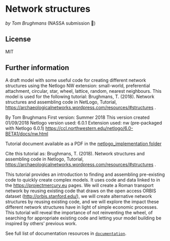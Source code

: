 # Network structures

*by Tom Brughmans* (NASSA submission :rocket:)

## License

MIT

## Further information

A draft model with some useful code for creating different network structures using the Netlogo NW extension: small-world, preferential attachment, circular, star, wheel, lattice, random, nearest neighbours. This model is used for the following tutorial: Brughmans, T. (2018). Network structures and assembling code in NetLogo, Tutorial, https://archaeologicalnetworks.wordpress.com/resources/#structures .

By Tom Brughmans
First version: Summer 2018
This version created 01/09/2018
Netlogo version used: 6.0.1
Extension used: nw (pre-packaged with Netlogo 6.0.1)
https://ccl.northwestern.edu/netlogo/6.0-BETA1/docs/nw.html 

Tutorial document available as a PDF in the [netlogo_implementation folder](netlogo_implementation/Netlogo_network-structures_v0.1.pdf)

Cite this tutorial as:
Brughmans, T. (2018). Network structures and assembling code in Netlogo, Tutorial, https://archaeologicalnetworks.wordpress.com/resources/#structures  .

This tutorial provides an introduction to finding and assembling pre-existing code to quickly create complex models. It uses code and data linked to in the https://projectmercury.eu pages. We will create a Roman transport network by reusing existing code that draws on the open access ORBIS dataset (http://orbis.stanford.edu/), we will create alternative network structures by reusing existing code, and we will explore the impact these different network structures have in light of simple economic processes. This tutorial will reveal the importance of not reinventing the wheel, of searching for appropriate existing code and letting your model building be inspired by others’ previous work.

See full list of documentation resources in [`documentation`](documentation/tableOfContents.md).
